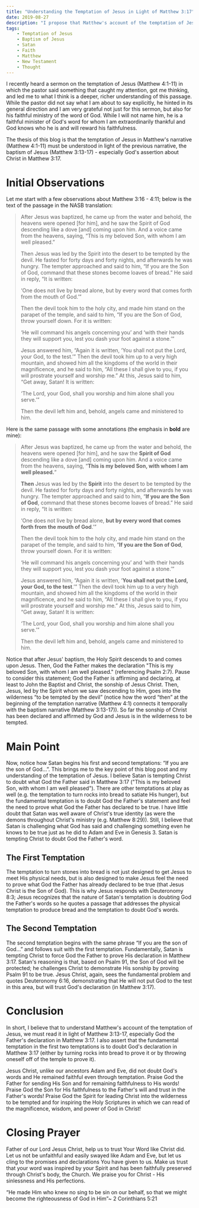 ```yaml
---
title: "Understanding the Temptation of Jesus in Light of Matthew 3:17"
date: 2019-08-27
description: "I propose that Matthew's account of the temptation of Jesus is best understood in light of the previous events which occurred at the baptism of Jesus (especially Matthew 3:17). I present the case for my argument and how this reading of the temptation of Jesus helps us understand the passage better."
tags:
    - Temptation of Jesus
    - Baptism of Jesus
    - Satan
    - Faith
    - Matthew
    - New Testament
    - Thought
---
```


I recently heard a sermon on the temptation of Jesus (Matthew 4:1-11) in which the pastor said something that caught my attention, got me thinking, and led me to what I think is a deeper, richer understanding of this passage. While the pastor did not say what I am about to say explicitly, he hinted in its general direction and I am very grateful not just for this sermon, but also for his faithful ministry of the word of God. While I will not name him, he is a faithful minister of God's word for whom I am extraordinarily thankful and God knows who he is and will reward his faithfulness.

The thesis of this blog is that the temptation of Jesus in Matthew's narrative (Matthew 4:1-11) must be understood in light of the previous narrative, the baptism of Jesus (Matthew 3:13-17) - especially God's assertion about Christ in Matthew 3:17.

# Initial Observations

Let me start with a few observations about Matthew 3:16 - 4:11; below is the text of the passage in the NASB translation:

> After Jesus was baptized, he came up from the water and behold, the heavens were opened \[for him\], and he saw the Spirit of God descending like a dove \[and\] coming upon him. And a voice came from the heavens, saying, “This is my beloved Son, with whom I am well pleased.”
> 
> Then Jesus was led by the Spirit into the desert to be tempted by the devil. He fasted for forty days and forty nights, and afterwards he was hungry. The tempter approached and said to him, “If you are the Son of God, command that these stones become loaves of bread.” He said in reply, “It is written:
> 
> ‘One does not live by bread alone, but by every word that comes forth from the mouth of God.’”
> 
> Then the devil took him to the holy city, and made him stand on the parapet of the temple, and said to him, “If you are the Son of God, throw yourself down. For it is written:
> 
> ‘He will command his angels concerning you’ and ‘with their hands they will support you, lest you dash your foot against a stone.’”
> 
> Jesus answered him, “Again it is written, ‘You shall not put the Lord, your God, to the test.’” Then the devil took him up to a very high mountain, and showed him all the kingdoms of the world in their magnificence, and he said to him, “All these I shall give to you, if you will prostrate yourself and worship me.” At this, Jesus said to him, “Get away, Satan! It is written:
> 
> ‘The Lord, your God, shall you worship and him alone shall you serve.’”
> 
> Then the devil left him and, behold, angels came and ministered to him.

Here is the same passage with some annotations (the emphasis in **bold** are mine):

> After Jesus was baptized, he came up from the water and behold, the heavens were opened \[for him\], and he saw the **Spirit of God** descending like a dove \[and\] coming upon him. And a voice came from the heavens, saying, “**This is my beloved Son, with whom I am well pleased.**”
> 
> **Then** Jesus was led by the **Spirit** into the desert to be tempted by the devil. He fasted for forty days and forty nights, and afterwards he was hungry. The tempter approached and said to him, “**If you are the Son of God**, command that these stones become loaves of bread.” He said in reply, “It is written:
> 
> ‘One does not live by bread alone, **but by every word that comes forth from the mouth of God**.’”
> 
> Then the devil took him to the holy city, and made him stand on the parapet of the temple, and said to him, “**If you are the Son of God**, throw yourself down. For it is written:
> 
> ‘He will command his angels concerning you’ and ‘with their hands they will support you, lest you dash your foot against a stone.’”
> 
> Jesus answered him, “Again it is written, ‘**You shall not put the Lord, your God, to the test**.’” Then the devil took him up to a very high mountain, and showed him all the kingdoms of the world in their magnificence, and he said to him, “All these I shall give to you, if you will prostrate yourself and worship me.” At this, Jesus said to him, “Get away, Satan! It is written:
> 
> ‘The Lord, your God, shall you worship and him alone shall you serve.’”
> 
> Then the devil left him and, behold, angels came and ministered to him.

Notice that after Jesus' baptism, the Holy Spirit descends to and comes upon Jesus. Then, God the Father makes the declaration "This is my beloved Son, with whom I am well pleased." (referencing Psalm 2:7). Pause to consider this statement; God the Father is affirming and declaring, at least to John the Baptist and Christ, the sonship of Jesus Christ. Then, Jesus, led by the Spirit whom we saw descending to Him, goes into the wilderness “to be tempted by the devil” (notice how the word “then” at the beginning of the temptation narrative (Matthew 4:1) connects it temporally with the baptism narrative (Matthew 3:13-17)). So far the sonship of Christ has been declared and affirmed by God and Jesus is in the wilderness to be tempted.

# Main Point

Now, notice how Satan begins his first and second temptations: “If you are the son of God…”. This brings me to the key point of this blog post and my understanding of the temptation of Jesus. I believe Satan is tempting Christ to doubt what God the Father said in Matthew 3:17 ("This is my beloved Son, with whom I am well pleased"). There are other temptations at play as well (e.g. the temptation to turn rocks into bread to satiate His hunger), but the fundamental temptation is to doubt God the Father's statement and feel the need to prove what God the Father has declared to be true. I have little doubt that Satan was well aware of Christ's true identity (as were the demons throughout Christ's ministry (e.g. Matthew 8:29)). Still, I believe that Satan is challenging what God has said and challenging something even he knows to be true just as he did to Adam and Eve in Genesis 3. Satan is tempting Christ to doubt God the Father's word.

## The First Temptation

The temptation to turn stones into bread is not just designed to get Jesus to meet His physical needs, but is also designed to make Jesus feel the need to prove what God the Father has already declared to be true (that Jesus Christ is the Son of God). This is why Jesus responds with Deuteronomy 8:3; Jesus recognizes that the nature of Satan's temptation is doubting God the Father's words so he quotes a passage that addresses the physical temptation to produce bread and the temptation to doubt God's words.

## The Second Temptation

The second temptation begins with the same phrase “If you are the son of God…” and follows suit with the first temptation. Fundamentally, Satan is tempting Christ to force God the Father to prove His declaration in Matthew 3:17. Satan's reasoning is that, based on Psalm 91, the Son of God will be protected; he challenges Christ to demonstrate His sonship by proving Psalm 91 to be true. Jesus Christ, again, sees the fundamental problem and quotes Deuteronomy 6:16, demonstrating that He will not put God to the test in this area, but will trust God's declaration (in Matthew 3:17).

# Conclusion

In short, I believe that to understand Matthew's account of the temptation of Jesus, we must read it in light of Matthew 3:13-17, especially God the Father's declaration in Matthew 3:17. I also assert that the fundamental temptation in the first two temptations is to doubt God's declaration in Matthew 3:17 (either by turning rocks into bread to prove it or by throwing oneself off of the temple to prove it).

Jesus Christ, unlike our ancestors Adam and Eve, did not doubt God's words and He remained faithful even through temptation. Praise God the Father for sending His Son and for remaining faithfulness to His words! Praise God the Son for His faithfulness to the Father's will and trust in the Father's words! Praise God the Spirit for leading Christ into the wilderness to be tempted and for inspiring the Holy Scriptures in which we can read of the magnificence, wisdom, and power of God in Christ!

# Closing Prayer

Father of our Lord Jesus Christ, help us to trust Your Word like Christ did. Let us not be unfaithful and easily swayed like Adam and Eve, but let us cling to the promises and declarations You have given to us. Make us trust that your word was inspired by your Spirit and has been faithfully preserved through Christ's body, the Church. We praise you for Christ - His sinlessness and His perfections.

“He made Him who knew no sing to be sin on our behalf, so that we might become the righteousness of God in Him”~ 2 Corinthians 5:21
